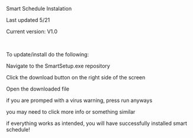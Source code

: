 Smart Schedule Instalation 

Last updated 5/21

Current version: V1.0

<br/>

To update/install do the following:

Navigate to the SmartSetup.exe repository

Click the download button on the right side of the screen

Open the downloaded file

if you are promped with a virus warning, press run anyways

you may need to click more info or something similar

if everything works as intended, you will have successfully installed smart schedule!
